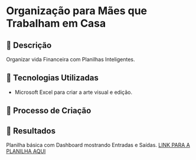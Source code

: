 # Organização para Mães que Trabalham em Casa

## 📒 Descrição
Organizar vida Financeira com Planilhas Inteligentes.

## 🤖 Tecnologias Utilizadas
- Microsoft Excel para criar a arte visual e edição.

## 🧐 Processo de Criação


## 🚀 Resultados
Planilha básica com Dashboard mostrando Entradas e Saídas.
[LINK PARA A PLANILHA AQUI](https://github.com/Denise-s-silva/Dashboard1_Excel/blob/main/DIO_Planilha%20Inteligente%20e%20IA.xlsx)


